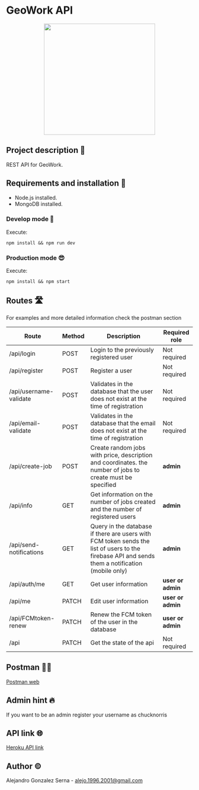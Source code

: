 # GeoWork API

<p align="center">
  <img  src="https://res.cloudinary.com/dlqmpatgu/image/upload/v1606455921/800_600_trans_5fc091674b06e_c9dzrb.png" | width=300 />
</p>

## Project description :page_facing_up:

REST API for GeoWork.

## Requirements and installation :memo:

- Node.js installed.
- MongoDB installed.

### Develop mode :construction_worker:

Execute:

```
npm install && npm run dev
```

### Production mode :sunglasses:

Execute:
```
npm install && npm start
```

## Routes :motorway:

For examples and more detailed information check the postman section

| **Route** | **Method** | **Description** | **Required role** |
| ---------------- | --------------- | --------------- | --------------- |
| /api/login | POST | Login to the previously registered user | Not required
| /api/register | POST | Register a user | Not required
| /api/username-validate | POST | Validates in the database that the user does not exist at the time of registration | Not required
| /api/email-validate | POST | Validates in the database that the email does not exist at the time of registration | Not required
| /api/create-job | POST |Create random jobs with price, description and coordinates. the number of jobs to create must be specified| **admin**
| /api/info | GET |Get information on the number of jobs created and the number of registered users| **admin**
| /api/send-notifications | GET |Query in the database if there are users with FCM token sends the list of users to the firebase API and sends them a notification (mobile only)| **admin**
| /api/auth/me | GET |Get user information| **user or admin**
| /api/me | PATCH |Edit user information| **user or admin**
| /api/FCMtoken-renew | PATCH |Renew the FCM token of the user in the database| **user or admin**
| /api | PATCH | Get the state of the api | Not required

## Postman :man_astronaut:

[Postman web](https://documenter.getpostman.com/view/7571970/TVev4Q1L)

## Admin hint :fire:

If you want to be an admin register your username as chucknorris 

## API link :globe_with_meridians:

[Heroku API link](https://geowork-api.herokuapp.com/api)


## Author :copyright:

Alejandro Gonzalez Serna - alejo.1996.2001@gmail.com